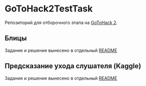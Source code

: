 # GoToHack2TestTask
Репозиторий для отборочного этапа на [GoToHack 2](http://goto.msk.ru/hackathon/).

## Блицы
Задание и решение вынесено в отдельный [README](/blitz/README.md)

## Предсказание ухода слушателя (Kaggle)
Задание и решение вынесено в отдельный [README](/kaggle/README.md)